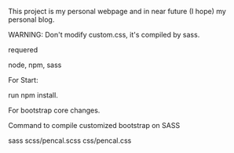 This project is my personal webpage and in near future (I hope) my personal blog.

WARNING: Don't modify custom.css, it's compiled by sass.

requered

node, npm, sass

For Start:

run npm install.


For bootstrap core changes.

Command to compile customized bootstrap on SASS

sass scss/pencal.scss css/pencal.css